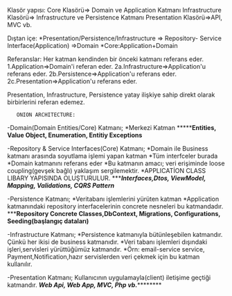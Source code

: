 
Klasör yapısı:
Core Klasörü=> Domain ve Application Katmanı
Infrastructure Klasörü=> Infrastructure ve Persistence Katmanı
Presentation Klasörü=>API, MVC vb.





Dıştan içe:
*Presentation/Persistence/Infrastructure => Repository- Service Interface(Application) =>Domain
*Core:Application+Domain

Referanslar: Her katman kendinden bir önceki katmanı referans eder.
1.Application=>Domain'i referan eder.
2a.Infrastructure=>Application'u referans eder.
2b.Persistence=>Application'u referans eder.
2c.Presentation=>Application'u referans eder.

Presentation, Infrastructure, Persistence  yatay ilişkiye sahip direkt olarak birbirlerini referan edemez.

       ONION ARCHITECTURE:
-Domain(Domain Entities/Core) Katmanı;
 *Merkezi Katman
 ***************Entities, Value Object, Enumeration, Entitiy Exceptions**********
 
 
 -Repository & Service Interfaces(Core) Katmanı;
  *Domain ile Business katmanı arasında soyutlama işlemi yapan katman
  *Tüm interfceler burada
  *Domain katmanını referans eder
  *Bu katmanın amacı; veri erişiminde loose coupling(gevşek bağlı) yaklaşım sergilemektir.
    *APPLICATİON CLASS LIBARY YAPISINDA OLUŞTURULUR.
  **********Interfaces,Dtos, ViewModel, Mapping, Validations, CQRS Pattern*******
  
  
  -Persistence Katmanı;
  *Veritabanı işlemlerini yürüten katman
  *Application katmanındaki repository interfacelerinin concrete nesneleri bu katmandadır.
  ***********Repository Concrete Classes,DbContext, Migrations, Configurations, Seeding(başlangıç dataları)********
  
  
  -Infrastructure Katmanı;
  *Persistence katmanıyla bütünleşebilen katmandır. Çünkü her ikisi de business katmanıdır.
  *Veri tabanı işlemleri dışındaki işleri,servisleri yürüttüğümüz katmandır.
  *Örn: email-service service, Payment,Notification,hazır servislerden veri çekmek için bu katman kullanılır.
  
  
  -Presentation Katmanı;
  Kullanıcının uygulamayla(client) iletişime geçtiği katmandır.
  *************Web Api, Web App, MVC, Php vb.*********************
  
  
  

